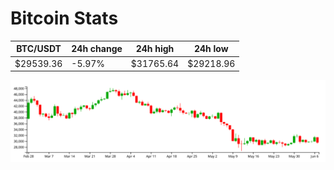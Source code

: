 # Bitcoin Stats

BTC/USDT|24h change|24h high|24h low|
|---|---|---|---|
|$29539.36|-5.97%|$31765.64|$29218.96|

<img src="./chart.svg">

